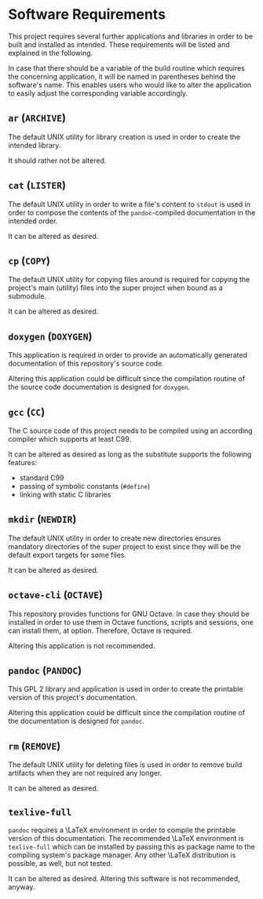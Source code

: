 <!--
    software_requirements.md : the dependencies of this project.

    See `LICENSE' for full license.
    See `README.md' for project details.
-->

<!--
    Copyright (C) 2021 Kevin Matthes

    This program is free software; you can redistribute it and/or modify
    it under the terms of the GNU General Public License as published by
    the Free Software Foundation; either version 2 of the License, or
    (at your option) any later version.

    This program is distributed in the hope that it will be useful,
    but WITHOUT ANY WARRANTY; without even the implied warranty of
    MERCHANTABILITY or FITNESS FOR A PARTICULAR PURPOSE.  See the
    GNU General Public License for more details.

    You should have received a copy of the GNU General Public License along
    with this program; if not, write to the Free Software Foundation, Inc.,
    51 Franklin Street, Fifth Floor, Boston, MA 02110-1301 USA.
-->

<!----------------------------------------------------------------------------->

# Software Requirements

This project requires several further applications and libraries in order to be
built and installed as intended.  These requirements will be listed and
explained in the following.

In case that there should be a variable of the build routine which requires the
concerning application, it will be named in parentheses behind the software's
name.  This enables users who would like to alter the application to easily
adjust the corresponding variable accordingly.



## `ar` (`ARCHIVE`)

The default UNIX utility for library creation is used in order to create the
intended library.

It should rather not be altered.



## `cat` (`LISTER`)

The default UNIX utility in order to write a file's content to `stdout` is used
in order to compose the contents of the `pandoc`-compiled documentation in the
intended order.

It can be altered as desired.



## `cp` (`COPY`)

The default UNIX utility for copying files around is required for copying the
project's main (utility) files into the super project when bound as a submodule.

It can be altered as desired.



## `doxygen` (`DOXYGEN`)

This application is required in order to provide an automatically generated
documentation of this repository's source code.

Altering this application could be difficult since the compilation routine of
the source code documentation is designed for `doxygen`.



## `gcc` (`CC`)

The C source code of this project needs to be compiled using an according
compiler which supports at least C99.

It can be altered as desired as long as the substitute supports the following
features:

* standard C99
* passing of symbolic constants (`#define`)
* linking with static C libraries



## `mkdir` (`NEWDIR`)

The default UNIX utility in order to create new directories ensures mandatory
directories of the super project to exist since they will be the default export
targets for some files.

It can be altered as desired.



## `octave-cli` (`OCTAVE`)

This repository provides functions for GNU Octave.  In case they should be
installed in order to use them in Octave functions, scripts and sessions, one
can install them, at option.  Therefore, Octave is required.

Altering this application is not recommended.



## `pandoc` (`PANDOC`)

This GPL 2 library and application is used in order to create the printable
version of this project's documentation.

Altering this application could be difficult since the compilation routine of
the documentation is designed for `pandoc`.



## `rm` (`REMOVE`)

The default UNIX utility for deleting files is used in order to remove build
artifacts when they are not required any longer.

It can be altered as desired.



## `texlive-full`

`pandoc` requires a \LaTeX environment in order to compile the printable version
of this documentation.  The recommended \LaTeX environment is `texlive-full`
which can be installed by passing this as package name to the compiling system's
package manager.  Any other \LaTeX distribution is possible, as well, but not
tested.

It can be altered as desired.  Altering this software is not recommended,
anyway.

<!----------------------------------------------------------------------------->
